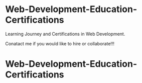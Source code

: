 # Web-Development-Education-Certifications

Learning Journey and Certifications in Web Development.

Conatact me if you would like to hire or collaborate!!!

# Web-Development-Education-Certifications
